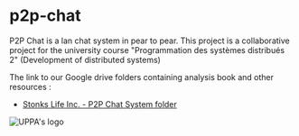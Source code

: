 # p2p-chat
P2P Chat is a lan chat system in pear to pear. This project is a collaborative project for the university course "Programmation des systèmes distribués 2" (Development of distributed systems)

The link to our Google drive folders containing analysis book and other resources :
- [Stonks Life Inc. - P2P Chat System folder](https://drive.google.com/drive/folders/1AEo0tOd1rYSxtQv14gu1I9aDwFaMvnQ0?usp=sharing)

![UPPA's logo](https://upload.wikimedia.org/wikipedia/fr/thumb/4/41/Logo_UPPA.svg/250px-Logo_UPPA.svg.png)
